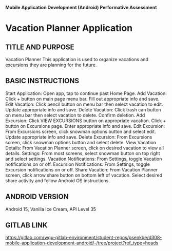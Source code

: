 <strong>Mobile Application Development (Android) Performative Assessment</strong>

# Vacation Planner Application
## TITLE AND PURPOSE
Vacation Planner
This application is used to organize vacations and excursions they are planning for the future.

## BASIC INSTRUCTIONS
Start Application: Open app, tap to continue past Home Page.
Add Vacation: Click + button on main page menu bar.  Fill out appropriate info and save.
Edit Vacation: Click pencil button on menu bar then select vacation to edit.  Update appropriate info and save.
Delete Vacation: Click trash can button on menu bar then select vacation to delete.  Confirm deletion.
Add Excursion: Click VIEW EXCURSIONS button on appropriate vacation.  Click + button on Excursions page.  Enter appropriate info and save.
Edit Excursion: From Excursions screen, click snowman options button and select edit.  Update appropriate info and save.
Delete Excursion: From Excursions screen, click snowman options button and select delete.
View Vacation Details: From Vacation Planner screen, click on desired vacation to view all details.
Settings: From most screens, select snowman button on top right and select settings.
Vacation Notifications: From Settings, toggle Vacation notifications on or off.
Excursion Notifications: From Settings, toggle Excursion notifications on or off.
Share Vacation: From Vacation Planner screen, click arrow share button on bottom left of vacation.  Select desired share activity and follow Android OS instructions.

## ANDROID VERSION
Android 15, Vanilla Ice Cream, API Level 35

## GITLAB LINK
https://gitlab.com/wgu-gitlab-environment/student-repos/psenkbe/d308-mobile-application-development-android/-/tree/project?ref_type=heads
